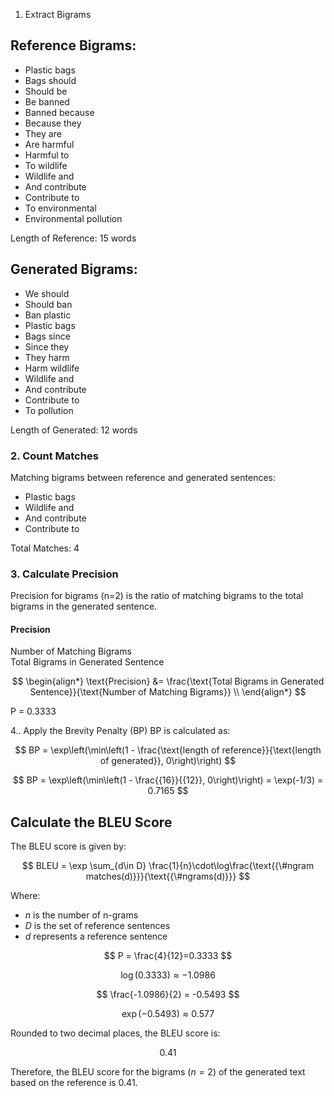 1. Extract Bigrams

## Reference Bigrams:

- Plastic bags
- Bags should
- Should be
- Be banned
- Banned because
- Because they
- They are
- Are harmful
- Harmful to
- To wildlife
- Wildlife and
- And contribute
- Contribute to
- To environmental
- Environmental pollution

Length of Reference: 15 words

## Generated Bigrams:

- We should
- Should ban
- Ban plastic
- Plastic bags
- Bags since
- Since they
- They harm
- Harm wildlife
- Wildlife and
- And contribute
- Contribute to
- To pollution

Length of Generated: 12 words

### 2. Count Matches

Matching bigrams between reference and generated sentences:

- Plastic bags
- Wildlife and
- And contribute
- Contribute to

Total Matches: 4

### 3. Calculate Precision

Precision for bigrams (n=2) is the ratio of matching bigrams to the total bigrams in the generated sentence.

#### Precision

Number of Matching Bigrams  
Total Bigrams in Generated Sentence

$$
\begin{align*}
\text{Precision} &= \frac{\text{Total Bigrams in Generated Sentence}}{\text{Number of Matching Bigrams}} \\
\end{align*}
$$

P = 0.3333

4.. Apply the Brevity Penalty (BP)
BP is calculated as:

$$
BP = \exp\left(\min\left(1 - \frac{\text{length of reference}}{\text{length of generated}}, 0\right)\right)
$$

$$
BP = \exp\left(\min\left(1 - \frac{{16}}{{12}}, 0\right)\right) = \exp(-1/3) = 0.7165
$$

## Calculate the BLEU Score

The BLEU score is given by:

$$
BLEU = \exp \sum_{d\in D} \frac{1}{n}\cdot\log\frac{\text{{\#ngram matches(d)}}}{\text{{\#ngrams(d)}}}
$$

Where:

- $n$ is the number of n-grams
- $D$ is the set of reference sentences
- $d$ represents a reference sentence

$$
P = \frac{4}{12}=0.3333
$$

$$
\log(0.3333) \approx -1.0986
$$

$$
\frac{-1.0986}{2} = -0.5493
$$

$$
\exp(-0.5493) \approx 0.577
$$

Rounded to two decimal places, the BLEU score is:

$$
0.41
$$

Therefore, the BLEU score for the bigrams ($n=2$) of the generated text based on the reference is 0.41.

